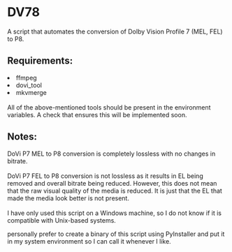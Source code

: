 # DV78
A script that automates the conversion of Dolby Vision Profile 7 (MEL, FEL) to P8.

## Requirements:
<LI> ffmpeg</LI>
<LI> dovi_tool</LI>
<LI> mkvmerge</LI>
<br>
All of the above-mentioned tools should be present in the environment variables. A check that ensures this will be implemented soon.


## Notes:
DoVi P7 MEL to P8 conversion is completely lossless with no changes in bitrate.<br><br>
DoVi P7 FEL to P8 conversion is not lossless as it results in EL being removed and overall bitrate being reduced. However, this does not mean that the raw visual quality of the media is reduced. It is just that the EL that made the media look better is not present.
<br><br>
I have only used this script on a Windows machine, so I do not know if it is compatible with Unix-based systems.

 personally prefer to create a binary of this script using PyInstaller and put it in my system environment so I can call it whenever I like.